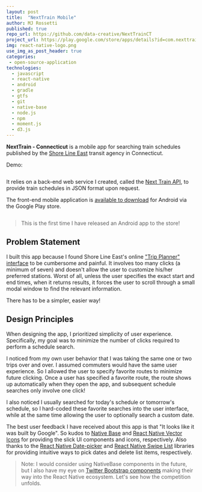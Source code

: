 ```yaml
---
layout: post
title:  "NextTrain Mobile"
author: MJ Rossetti
published: true
repo_url: https://github.com/data-creative/NextTrainCT
project_url: https://play.google.com/store/apps/details?id=com.nexttrainct&hl=en
img: react-native-logo.png
use_img_as_post_header: true
categories:
 - open-source-application
technologies:
  - javascript
  - react-native
  - android
  - gradle
  - gtfs
  - git
  - native-base
  - node.js
  - npm
  - moment.js
  - d3.js
---
```


**NextTrain - Connecticut** is a mobile app for searching train schedules published by the [Shore Line East](http://www.shorelineeast.com/) transit agency in Connecticut.

Demo:

<img class="img-responsive" src="{{ site.base_url }}/assets/img/posts/next-train-ct-android-demo.gif" alt="">

It relies on a back-end web service I created, called the <a href="{{ site.baseurl }}/open-source-application/2017/05/21/next-train-api/">Next Train API</a>, to provide train schedules in JSON format upon request.

The front-end mobile application is [available to download](https://play.google.com/store/apps/details?id=com.nexttrainct&hl=en) for Android via the Google Play store.

<img class="img-responsive" src="{{ site.base_url }}/assets/img/posts/next-train-ct-android-store.png" alt="">

> This is the first time I have released an Android app to the store!

## Problem Statement

I built this app because I found Shore Line East's online ["Trip Planner" interface](http://www.shorelineeast.com/trip-planner) to be cumbersome and painful. It involves too many clicks (a minimum of seven) and doesn't allow the user to customize his/her preferred stations. Worst of all, unless the user specifies the exact start and end times, when it returns results, it forces the user to scroll through a small modal window to find the relevant information.

There has to be a simpler, easier way!

## Design Principles

When designing the app, I prioritized simplicity of user experience. Specifically, my goal was to minimize the number of clicks required to perform a schedule search.

I noticed from my own user behavior that I was taking the same one or two trips over and over. I assumed commuters would have the same user experience. So I allowed the user to specify favorite routes to minimize future clicking. Once a user has specified a favorite route, the route shows up automatically when they open the app, and subsequent schedule searches only involve one click!

I also noticed I usually searched for today's schedule or tomorrow's schedule, so I hard-coded these favorite searches into the user interface, while at the same time allowing the user to optionally search a custom date.

The best user feedback I have received about this app is that "It looks like it was built by Google". So kudos to [Native Base](https://nativebase.io/) and [React Native Vector Icons](https://github.com/oblador/react-native-vector-icons) for providing the slick UI components and icons, respectively. Also thanks to the [React Native Date-picker](https://github.com/xgfe/react-native-datepicker) and [React Native Swipe List](https://github.com/jemise111/react-native-swipe-list-view) libraries for providing intuitive ways to pick dates and delete list items, respectively.

> Note: I would consider using NativeBase components in the future, but I also have my eye on [Twitter Bootstrap components](https://react-bootstrap.github.io/introduction.html) making their way into the React Native ecosystem. Let's see how the competition unfolds.

